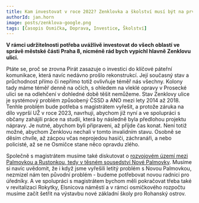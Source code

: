 ```yaml
---
title: Kam investovat v roce 2022? Zenklovka a školství musí být na prvním místě
authorId: jan.horn
image: posts/zenklova-google.png
tags: [Časopis Osmička, Doprava, Investice, Školství]
---
```


**V rámci udržitelnosti potřeba uvážlivě investovat do všech oblastí ve správě městské části Praha 8, nicméně rád bych vypíchl hlavně Zenklovu ulici.** 

Ptáte se, proč se zrovna Pirát zasazuje o investici do klíčové páteřní komunikace, která navíc nedávno prošlo rekonstrukcí. Její současný stav a průchodnost přímo či nepřímo totiž ovlivňuje téměř nás všechny. Kolony tady máme téměř denně na očích, s ohledem na vleklé opravy v Prosecké ulici se na odlehčení v dohledné době těšit nemůžeme. Stav Zenklovy ulice je systémový problém způsobený ČSSD a ANO mezi lety 2014 až 2018. Tenhle problém bude potřeba s magistrátem vyřešit, a protože záruka na dílo vyprší UŽ v roce 2023, navrhuji, abychom již nyní a ve spolupráci s občany zahájili práce na studii, která by následně byla předlohou projektu nápravy. Je nutné, abychom byli připraveni, až přijde čas konat. Není totiž možné, abychom Zenklovu nechali v tomto invalidním stavu. Osobně se děsím chvíle, až zácpou včas neprojedou hasiči, záchranáři, a nebo policisté, až se ne Osmičce stane něco opravdu zlého. 

Společně s magistrátem musíme také diskutovat o [rozvojovém území mezi Palmovkou a Rustonkou, tedy v těsném sousedství Nové Palmovky](https://praha8.pirati.cz/aktuality/novou-palmovku-by-mel-vyresit-magistrat-zastupitele-schvalili-prevod-pozemku.html). Musíme si navíc uvědomit, že i když jsme vyřešili letitý problém s Novou Palmovkou, nezmizel nám ten původní problém - budeme potřebovat novou radnici pro úředníky. A ve spolupráci s magistrátem bychom měli pokračovat třeba také v revitalizaci Rokytky, Elsnicova náměstí a v rámci osmičkového rozpočtu musíme začít šetřit na výstavbu nové základní školy pro Rohanský ostrov. 


